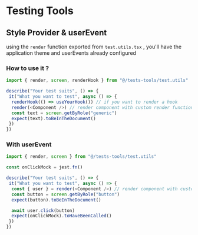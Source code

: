 # Testing Tools

## Style Provider & userEvent

using the `render` function exported from `test.utils.tsx` , you'll have the application theme and userEvents already configured

### How to use it ?

```ts
import { render, screen, renderHook } from "@/tests-tools/test.utils"

describe("Your test suits", () => {
 it("What you want to test", async () => {
  renderHook(() => useYourHook()) // if you want to render a hook
  render(<Component />) // render component with custom render function
  const text = screen.getByRole("generic")
  expect(text).toBeInTheDocument()
 })
})
```

### With userEvent

```ts
import { render, screen } from "@/tests-tools/test.utils"

const onClickMock = jest.fn()

describe("Your test suits", () => {
 it("What you want to test", async () => {
  const { user } = render(<Component />) // render component with custom render function and use userEvent
  const button = screen.getByRole("button")
  expect(button).toBeInTheDocument()

  await user.click(button)
  expect(onClickMock).toHaveBeenCalled()
 })
})
```
